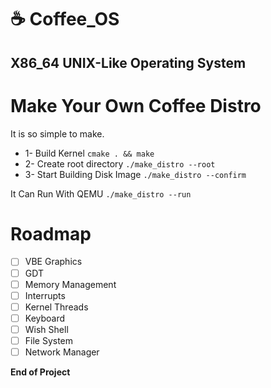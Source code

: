 # :coffee: Coffee_OS
## X86_64 UNIX-Like Operating System

# Make Your Own Coffee Distro
It is so simple to make.
* 1- Build Kernel `cmake . && make`
* 2- Create root directory `./make_distro --root`
* 3- Start Building Disk Image `./make_distro --confirm`

It Can Run With QEMU `./make_distro --run`

# Roadmap
- [ ] VBE Graphics
- [ ] GDT
- [ ] Memory Management
- [ ] Interrupts
- [ ] Kernel Threads
- [ ] Keyboard
- [ ] Wish Shell
- [ ] File System
- [ ] Network Manager

**End of Project**
